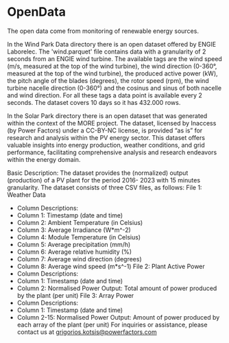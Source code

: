 # OpenData
The open data come from monitoring of renewable energy sources. 

In the Wind Park Data directory there is an open dataset offered by ENGIE Laborelec. The 'wind.parquet' file contains data with a granularity of 2 seconds from an ENGIE wind turbine. The available tags are the wind speed (m/s, measured at the top of the wind turbine), the wind direction (0-360°, measured at the top of the wind turbine), the produced active power (kW), the pitch angle of the blades (degrees), the rotor speed (rpm), the wind turbine nacelle direction (0-360°) and the cosinus and sinus of both nacelle and wind direction. For all these tags a data point is available every 2 seconds. The dataset covers 10 days so it has 432.000 rows.


In the Solar Park directory there is an open dataset that was generated within the context of the MORE project. The dataset, 
licensed by Inaccess (by Power Factors) under a CC-BY-NC license, is provided “as is” for
research and analysis within the PV energy sector.
This dataset offers valuable insights into energy production, weather conditions, and grid
performance, facilitating comprehensive analysis and research endeavors within the energy
domain.

Basic Description:
The dataset provides the (normalized) output (production) of a PV plant for the period 2016-
2023 with 15 minutes granularity. The dataset consists of three CSV files, as follows:
File 1: Weather Data
- Column Descriptions:
- Column 1: Timestamp (date and time)
- Column 2: Ambient Temperature (in Celsius)
- Column 3: Average Irradiance (W*m^-2)
- Column 4: Module Temperature (in Celsius)
- Column 5: Average precipitation (mm/h)
- Column 6: Average relative humidity (%)
- Column 7: Average wind direction (degrees)
- Column 8: Average wind speed (m*s^-1)
File 2: Plant Active Power
- Column Descriptions:
- Column 1: Timestamp (date and time)
- Column 2: Normalised Power Output: Total amount of power produced by the plant (per unit)
File 3: Array Power
- Column Descriptions:
- Column 1: Timestamp (date and time)
- Column 2-15: Normalised Power Output: Amount of power produced by each array of the
plant (per unit)
For inquiries or assistance, please contact us at grigorios.kotsis@powerfactors.com
